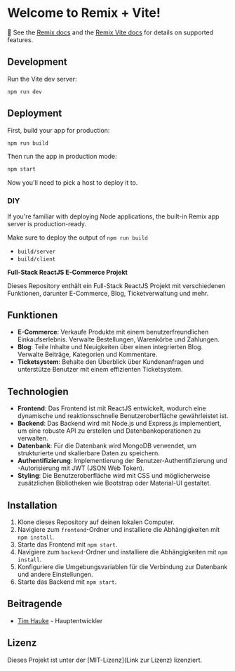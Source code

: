 # Welcome to Remix + Vite!

📖 See the [Remix docs](https://remix.run/docs) and the [Remix Vite docs](https://remix.run/docs/en/main/guides/vite) for details on supported features.

## Development

Run the Vite dev server:

```shellscript
npm run dev
```

## Deployment

First, build your app for production:

```sh
npm run build
```

Then run the app in production mode:

```sh
npm start
```

Now you'll need to pick a host to deploy it to.

### DIY

If you're familiar with deploying Node applications, the built-in Remix app server is production-ready.

Make sure to deploy the output of `npm run build`

- `build/server`
- `build/client`


**Full-Stack ReactJS E-Commerce Projekt**

Dieses Repository enthält ein Full-Stack ReactJS Projekt mit verschiedenen Funktionen, darunter E-Commerce, Blog, Ticketverwaltung und mehr.

## Funktionen

- **E-Commerce**: Verkaufe Produkte mit einem benutzerfreundlichen Einkaufserlebnis. Verwalte Bestellungen, Warenkörbe und Zahlungen.
- **Blog**: Teile Inhalte und Neuigkeiten über einen integrierten Blog. Verwalte Beiträge, Kategorien und Kommentare.
- **Ticketsystem**: Behalte den Überblick über Kundenanfragen und unterstütze Benutzer mit einem effizienten Ticketsystem.

## Technologien

- **Frontend**: Das Frontend ist mit ReactJS entwickelt, wodurch eine dynamische und reaktionsschnelle Benutzeroberfläche gewährleistet ist.
- **Backend**: Das Backend wird mit Node.js und Express.js implementiert, um eine robuste API zu erstellen und Datenbankoperationen zu verwalten.
- **Datenbank**: Für die Datenbank wird MongoDB verwendet, um strukturierte und skalierbare Daten zu speichern.
- **Authentifizierung**: Implementierung der Benutzer-Authentifizierung und -Autorisierung mit JWT (JSON Web Token).
- **Styling**: Die Benutzeroberfläche wird mit CSS und möglicherweise zusätzlichen Bibliotheken wie Bootstrap oder Material-UI gestaltet.

## Installation

1. Klone dieses Repository auf deinen lokalen Computer.
2. Navigiere zum `frontend`-Ordner und installiere die Abhängigkeiten mit `npm install`.
3. Starte das Frontend mit `npm start`.
4. Navigiere zum `backend`-Ordner und installiere die Abhängigkeiten mit `npm install`.
5. Konfiguriere die Umgebungsvariablen für die Verbindung zur Datenbank und andere Einstellungen.
6. Starte das Backend mit `npm start`.

## Beitragende

- [Tim Hauke](mailto:tim.hauke@hauknetz.de) - Hauptentwickler

## Lizenz

Dieses Projekt ist unter der [MIT-Lizenz](Link zur Lizenz) lizenziert.

